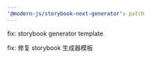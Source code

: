 ```yaml
---
'@modern-js/storybook-next-generator': patch
---
```


fix: storybook generator template

fix: 修复 storybook 生成器模板
